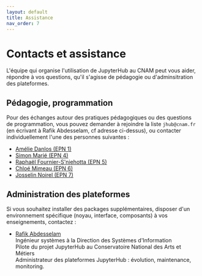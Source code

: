 ```yaml
---
layout: default
title: Assistance
nav_order: 7
---
```


# Contacts et assistance

L'équipe qui organise l'utilisation de JupyterHub au CNAM peut vous aider,
répondre à vos questions, qu'il s'agisse de pédagogie ou d'adminsitration des plateformes.

## Pédagogie, programmation

Pour des échanges autour des pratiques pédagogiques ou des questions de
programmation, vous pouvez demander à rejoindre la liste `jhub@cnam.fr` (en
écrivant à Rafik Abdesselam, cf adresse ci-dessus), ou
contacter individuellement l'une des personnes suivantes :

* [Amélie Danlos (EPN 1)][amelie]
* [Simon Marié (EPN 4)][simon]
* [Raphaël Fournier-S'niehotta (EPN 5)][raphael]
* [Chloé Mimeau (EPN 6)][chloe]
* [Josselin Noirel (EPN 7)][josselin]


[amelie]: mailto:amelie.danlos@lecnam.net?subject=[JupyterHub]
[simon]: mailto:simon.marie@lecnam.net?subject=[JupyterHub]
[raphael]: mailto:raphael.fourniersniehotta@lecnam.net?subject=[JupyterHub]
[chloe]: mailto:chloe.mimeau@cnam.fr?subject=[JupyterHub]
[josselin]: mailto:josselin.noirel@cnam.fr?subject=[JupyterHub]

## Administration des plateformes

Si vous souhaitez installer des packages supplémentaires, disposer d'un environnement spécifique
(noyau, interface, composants) à vos enseignements, contactez :

* [Rafik Abdesselam][rafik]<br/>
Ingénieur systèmes à la Direction des Systèmes d'Information<br/>
Pilote du projet JupyterHub au Conservatoire National des Arts et Métiers<br/>
Administrateur des plateformes JupyterHub : évolution, maintenance, monitoring.<br/>


[rafik]: mailto:rafik.abdesselam@cnam.fr?subject=[JupyterHub]
